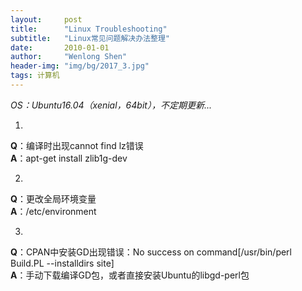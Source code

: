 ```yaml
---
layout:     post
title:      "Linux Troubleshooting"
subtitle:   "Linux常见问题解决办法整理"
date:       2010-01-01
author:     "Wenlong Shen"
header-img: "img/bg/2017_3.jpg"
tags: 计算机
---
```


<script type="text/javascript" src="https://cdn.mathjax.org/mathjax/latest/MathJax.js?config=default"></script>

*OS：Ubuntu16.04（xenial，64bit），不定期更新...*

1. 
**Q**：编译时出现cannot find lz错误  
**A**：apt-get install zlib1g-dev  

2. 
**Q**：更改全局环境变量  
**A**：/etc/environment  

3. 
**Q**：CPAN中安装GD出现错误：No success on command[/usr/bin/perl Build.PL --installdirs site]  
**A**：手动下载编译GD包，或者直接安装Ubuntu的libgd-perl包  
